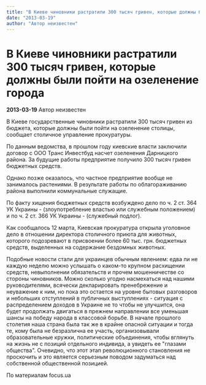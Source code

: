 ```yaml
---
title: "В Киеве чиновники растратили 300 тысяч гривен, которые должны были пойти на озеленение города"
date: "2013-03-19"
author: "Автор неизвестен"
---
```


# В Киеве чиновники растратили 300 тысяч гривен, которые должны были пойти на озеленение города

**2013-03-19** Автор неизвестен

В Киеве государственные чиновники растратили 300 тысяч гривен из бюджета, которые должны были пойти на озеленение столицы, сообщает столичное управление прокуратуры.

По данным ведомства, в прошлом году киевские власти заключили договор с ООО Транс Инвестбуд насчет озеленения Дарницкого района. За будущие работы предприятие получило 300 тысяч гривен бюджетных средств.

Однако позже оказалось, что частное предприятие вообще не занималось растениями. В результате работы по облагораживанию района выполнили коммунальные служащие.

По факту хищения бюджетных средств возбуждено дело по ч. 2 ст. 364 УК Украины - (злоупотребление властью или служебным положением) и по ч. 2 ст. 366 УК Украины - (служебный подлог).

Как сообщалось 12 марта, Киевская прокуратура открыла уголовное дело в отношении директора столичного приюта для животных, которого подозревают в присвоении более 60 тыс. грн. бюджетных средств, выделенных на содержание бездомных животных.

Подобные новости стали для украинцев обычным явлением: едва ли не каждую неделю можно услышать о каком-то крупном расхищении средств, невыполнении обязательств и прочем мошенничестве со стороны чиновников. Можно сколько угодно насмехаться над нашими руководителями, всячески декларировать пренебрежение и неуважение к ним, но пока это остается на уровне бытовых разговоров и небольших отступлений в публичных выступлениях - ситуация с распределением доходов в Украине не то чтобы не улучшится, она будет продолжать двигаться в прежнем направлении все уменьшая шансы на победу народа в классовой борьбе. В начале прошлого столетия наша страна была так же в крайне опасной ситуации и тогда те, кому была не безразлична ее участь, организовывали образовательные кружки, политические объединения, чтобы вглянуть на жизнь не с позиций отдельного индивида, а увидеть ее "глазами общества". Очевидно, что этот этап революционного становления не проскочить и это является серьезным поводом задуматься над собственной общественной позицией.

По материалам focus.ua